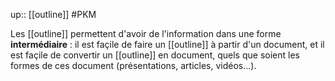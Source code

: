 up:: [[outline]]
#PKM 

Les [[outline]] permettent d'avoir de l'information dans une forme **intermédiaire** : il est façile de faire un [[outline]] à partir d'un document, et il est façile de convertir un [[outline]] en document, quels que soient les formes de ces document (présentations, articles, vidéos...).



